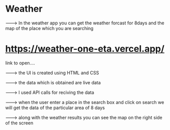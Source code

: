 # Weather

---> In the weather app you can get the weather forcast for 8days and the map of the place which you are searching 

# https://weather-one-eta.vercel.app/

link to open....


---> the UI is created using HTML and CSS 

---> the data which is obtained are live data

---> I used API calls for reciving the data

---> when the user enter a place in the search box and click on search we will get the data of the particular area of 8 days

---> along with the weather results you can see the map on the right side of the screen